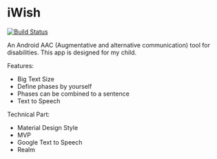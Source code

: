 # iWish   
[![Build Status](https://travis-ci.org/ccjeng/iWish-AAC.svg?branch=master)](https://travis-ci.org/ccjeng/iWish-AAC)

An Android AAC (Augmentative and alternative communication) tool for disabilities.
This app is designed for my child.

Features:
* Big Text Size
* Define phases by yourself
* Phases can be combined to a sentence
* Text to Speech

Technical Part:
* Material Design Style
* MVP
* Google Text to Speech
* Realm

